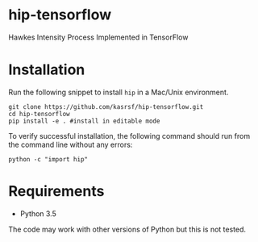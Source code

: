 # hip-tensorflow
Hawkes Intensity Process Implemented in TensorFlow

# Installation 
Run the following snippet to install `hip` in a Mac/Unix environment.

``` 
git clone https://github.com/kasrsf/hip-tensorflow.git
cd hip-tensorflow
pip install -e . #install in editable mode  
```

To verify successful installation, the following command should run from the command line without any errors:
```
python -c "import hip"
```

# Requirements

* Python 3.5

The code may work with other versions of Python but this is not tested.